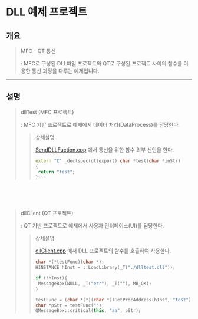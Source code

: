 # DLL 예제 프로젝트

## 개요
>
> MFC - QT 통신
>
> : MFC로 구성된 DLL파일 프로젝트와 QT로 구성된 프로젝트 사이의 함수를 이용한 통신 과정을 다루는 예제입니다.
>


---

## 설명

> dllTest (MFC 프로젝트)
>
> : MFC 기반 프로젝트로 예제에서 데이터 처리(DataProcess)를 담당한다.
>
>> 상세설명
>>
>> [SendDLLFuction.cpp](dllTest/SendDLLFuction.cpp) 에서 통신을 위한 함수 외부 선언을 한다.
>>
>> ~~~c++
>> extern "C" _declspec(dllexport) char *test(char *inStr)
>>{
>>	return "test";
>>}~~~
>>
>
<br><br><br>
> dllClient (QT 프로젝트)
>
> : QT 기반 프로젝트로 예제에서 사용자 인터페이스(UI)를 담당한다.
>
>> 상세설명
>>
>> [dllClient.cpp](dllClient/dllClient.cpp) 에서 DLL 프로젝트의 함수를 호출하여 사용한다.
>>
>> ~~~cpp
>> char *(*testFunc)(char *);
>> HINSTANCE hInst = ::LoadLibrary(_T("./dlltest.dll"));
>>
>> if (!hInst){
>>  MessageBox(NULL, _T("err"), _T(""), MB_OK);
>> }
>>
>> testFunc = (char *(*)(char *))GetProcAddress(hInst, "test");
>> char *pStr = testFunc("");
>> QMessageBox::critical(this, "aa", pStr);
>> ~~~
>
